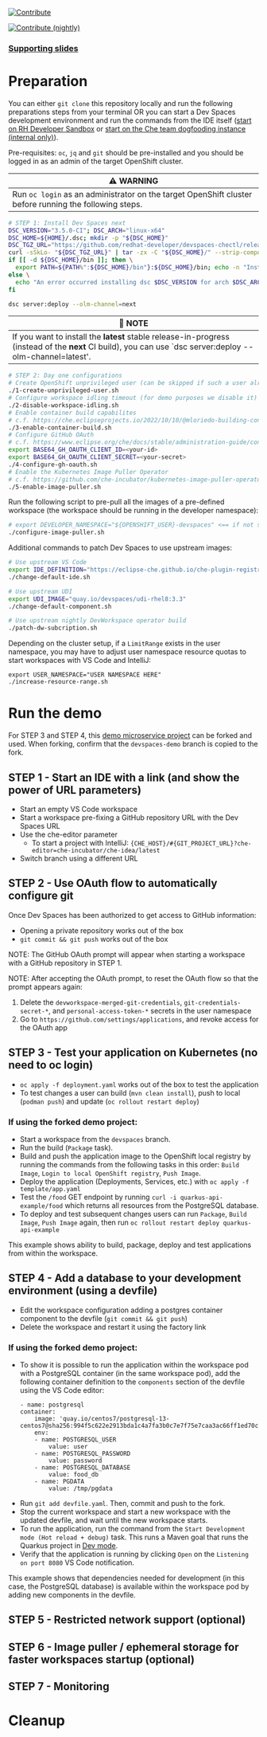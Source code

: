 [![Contribute](https://www.eclipse.org/che/contribute.svg)](https://workspaces.openshift.com#https://github.com/che-incubator/devspaces-demo)
  
[![Contribute (nightly)](https://img.shields.io/static/v1?label=nightly%20Che&message=for%20maintainers&logo=eclipseche&color=FDB940&labelColor=525C86)](https://che-dogfooding.apps.che-dev.x6e0.p1.openshiftapps.com/#https://github.com/che-incubator/devspaces-demo)

### [Supporting slides](https://docs.google.com/presentation/d/1PUwPsY8TosHMsQT0iMe6zLD4wrd66U_oot2_oSIM9F0/edit?usp=sharing)

# Preparation

You can either `git clone` this repository locally and run the following preparations steps from your terminal OR you can start a Dev Spaces development environment and run the commands from the IDE itself ([start on RH Developer Sandbox](https://workspaces.openshift.com/#https://github.com/che-incubator/devspaces-demo) or [start on the Che team dogfooding instance (internal only)](https://che-dogfooding.apps.che-dev.x6e0.p1.openshiftapps.com/#https://github.com/che-incubator/devspaces-demo)).

Pre-requisites: `oc`, `jq` and `git` should be pre-installed and you should be logged in as an admin of the target OpenShift cluster.

| :warning: WARNING                                                                                     |
|-------------------------------------------------------------------------------------------------------|
| Run `oc login` as an administrator on the target OpenShift cluster before running the following steps.|

```bash
# STEP 1: Install Dev Spaces next
DSC_VERSION="3.5.0-CI"; DSC_ARCH="linux-x64"
DSC_HOME=${HOME}/.dsc; mkdir -p "${DSC_HOME}"
DSC_TGZ_URL="https://github.com/redhat-developer/devspaces-chectl/releases/download/${DSC_VERSION}-dsc-assets/devspaces-${DSC_VERSION%-*}-dsc-${DSC_ARCH}.tar.gz"
curl -sSkLo- "${DSC_TGZ_URL}" | tar -zx -C "${DSC_HOME}/" --strip-components 1 
if [[ -d ${DSC_HOME}/bin ]]; then \
  export PATH=${PATH%":${DSC_HOME}/bin"}:${DSC_HOME}/bin; echo -n "Installed: "; dsc version; \
else \
  echo "An error occurred installing dsc $DSC_VERSION for arch $DSC_ARCH ! Check if ${DSC_TGZ_URL} is a valid file."; \
fi

dsc server:deploy --olm-channel=next
```

| :ship: NOTE                                                                                        |
|-------------------------------------------------------------------------------------------------------|
| If you want to install the **latest** stable release-in-progress (instead of the **next** CI build), you can use `dsc server:deploy --olm-channel=latest'.|

```bash
# STEP 2: Day one configurations
# Create OpenShift unprivileged user (can be skipped if such a user already exist) 
./1-create-unprivileged-user.sh
# Configure workspace idling timeout (for demo purposes we disable it)
./2-disable-workspace-idling.sh
# Enable container build capabilites 
# c.f. https://che.eclipseprojects.io/2022/10/10/@mloriedo-building-container-images.html
./3-enable-container-build.sh
# Configure GitHub OAuth
# c.f. https://www.eclipse.org/che/docs/stable/administration-guide/configuring-oauth-2-for-github/#setting-up-the-github-oauth-app_che
export BASE64_GH_OAUTH_CLIENT_ID=<your-id>
export BASE64_GH_OAUTH_CLIENT_SECRET=<your-secret>
./4-configure-gh-oauth.sh
# Enable the Kubernetes Image Puller Operator
# c.f. https://github.com/che-incubator/kubernetes-image-puller-operator
./5-enable-image-puller.sh
```

Run the following script to pre-pull all the images of a pre-defined workspace (the workspace should be running in the developer namespace):

```bash
# export DEVELOPER_NAMESPACE="${OPENSHIFT_USER}-devspaces" <== if not set 'johndoe-devspaces' is used
./configure-image-puller.sh
```


Additional commands to patch Dev Spaces to use upstream images:

```bash
# Use upstream VS Code
export IDE_DEFINITION="https://eclipse-che.github.io/che-plugin-registry/main/v3/plugins/che-incubator/che-code/insiders/devfile.yaml"
./change-default-ide.sh

# Use upstream UDI
export UDI_IMAGE="quay.io/devspaces/udi-rhel8:3.3"
./change-default-component.sh

# Use upstream nightly DevWorkspace operator build
./patch-dw-subcription.sh
```

Depending on the cluster setup, if a `LimitRange` exists in the user namespace, you may have to adjust user namespace resource quotas to start workspaces with VS Code and IntelliJ:

```
export USER_NAMESPACE="USER NAMESPACE HERE"
./increase-resource-range.sh
```

# Run the demo

For STEP 3 and STEP 4, this [demo microservice project](https://github.com/dkwon17/quarkus-api-example/tree/devspaces) can be forked and used. When forking, confirm that the `devspaces-demo` branch is copied to the fork.

## STEP 1 - Start an IDE with a link (and show the power of URL parameters)

- Start an empty VS Code workspace
- Start a workspace pre-fixing a GitHub repository URL with the Dev Spaces URL
- Use the che-editor parameter
  - To start a project with IntelliJ: `{CHE_HOST}/#{GIT_PROJECT_URL}?che-editor=che-incubator/che-idea/latest`
- Switch branch using a different URL

## STEP 2 - Use OAuth flow to automatically configure git

Once Dev Spaces has been authorized to get access to GitHub information:

- Opening a private repository works out of the box
- `git commit && git push` works out of the box

NOTE: The GitHub OAuth prompt will appear when starting a workspace with a GitHub repository in STEP 1.

NOTE: After accepting the OAuth prompt, to reset the OAuth flow so that the prompt appears again:

1. Delete the `devworkspace-merged-git-credentials`, `git-credentials-secret-*`, and `personal-access-token-*` secrets in the user namespace
2. Go to `https://github.com/settings/applications`, and revoke access for the OAuth app

## STEP 3 - Test your application on Kubernetes (no need to oc login)

- `oc apply -f deployment.yaml` works out of the box to test the application
- To test changes a user can build (`mvn clean install`), push to local (`podman push`) and update (`oc rollout restart deploy`)  

### If using the forked demo project:
- Start a workspace from the `devspaces` branch.
- Run the build (`Package` task).
- Build and push the application image to the OpenShift local registry by running the commands from the following tasks in this order: `Build Image`, `Login to local OpenShift registry`, `Push Image`.
- Deploy the application (Deployments, Services, etc.) with `oc apply -f template/app.yaml`
- Test the `/food` GET endpoint by running `curl -i quarkus-api-example/food` which returns all resources from the PostgreSQL database.
- To deploy and test subsequent changes users can run `Package`, `Build Image`, `Push Image` again, then run `oc rollout restart deploy quarkus-api-example`

This example shows ability to build, package, deploy and test applications from within the workspace.

## STEP 4 - Add a database to your development environment (using a devfile)
- Edit the workspace configuration adding a postgres container component to the devfile (`git commit && git push`)
- Delete the workspace and restart it using the factory link

### If using the forked demo project:
- To show it is possible to run the application within the workspace pod with a PostgreSQL container (in the same workspace pod), add the following container definition to the `components` section of the devfile using the VS Code editor:
    ```
    - name: postgresql
    container:
        image: 'quay.io/centos7/postgresql-13-centos7@sha256:994f5c622e2913bda1c4a7fa3b0c7e7f75e7caa3ac66ff1ed70ccfe65c40dd75'
        env:
        - name: POSTGRESQL_USER
            value: user
        - name: POSTGRESQL_PASSWORD
            value: password
        - name: POSTGRESQL_DATABASE
            value: food_db
        - name: PGDATA
            value: /tmp/pgdata
    ```
- Run `git add devfile.yaml`. Then, commit and push to the fork.
- Stop the current workspace and start a new workspace with the updated devfile, and wait until the new workspace starts.
- To run the application, run the command from the `Start Development mode (Hot reload + debug)` task. This runs a Maven goal that runs the Quarkus project in [Dev mode](https://quarkus.io/guides/getting-started#development-mode).
- Verify that the application is running by clicking `Open` on the `Listening on port 8080` VS Code notification.

This example shows that dependencies needed for development (in this case, the PostgreSQL database) is available within the workspace pod by adding new components in the devfile.

## STEP 5 - Restricted network support (optional)

## STEP 6 - Image puller / ephemeral storage for faster workspaces startup (optional)

## STEP 7 - Monitoring

# Cleanup

```
```
